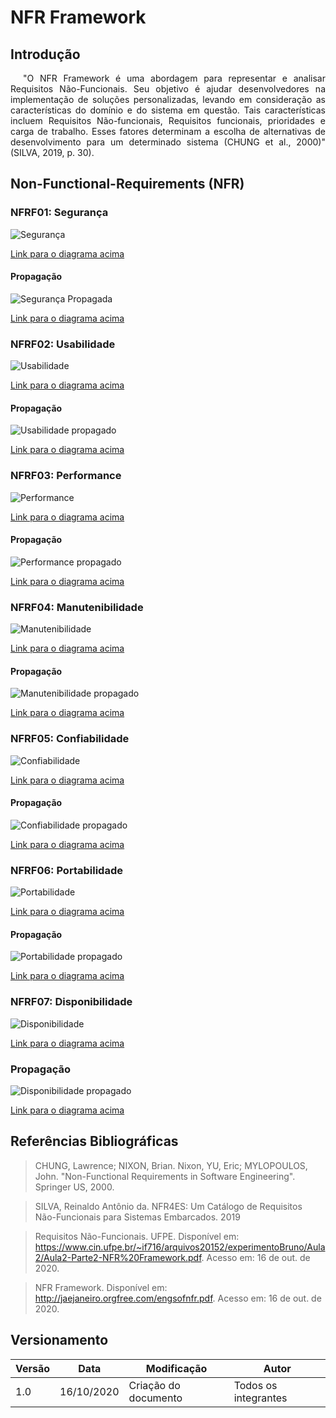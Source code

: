 # NFR Framework

## Introdução

<p style="text-indent: 20px; text-align: justify">
"O NFR Framework é uma abordagem para representar e analisar Requisitos Não-Funcionais. Seu objetivo é ajudar desenvolvedores na implementação de soluções personalizadas, levando em consideração as características do domínio e do sistema em questão. Tais características incluem Requisitos Não-funcionais, Requisitos funcionais, prioridades e carga de trabalho. Esses fatores determinam a escolha de alternativas de desenvolvimento para um determinado sistema (CHUNG et al., 2000)" (SILVA, 2019, p. 30).
</p>

## Non-Functional-Requirements (NFR)

### NFRF01: Segurança

![Segurança](../assets/NFR/nfr-seguranca.png)

<a target="_blank" href="https://drive.google.com/file/d/1J6RBl-wC7CLMkTMY91mW-YDrGyY3HR-f/view?usp=sharing">Link para o diagrama acima</a>

#### Propagação

![Segurança Propagada](../assets/NFR/nfr-seguranca-propagado.png)

<a target="_blank" href="https://drive.google.com/file/d/1xx7kCUSKzjsyYrym11D7lKkvfV2dj2Ed/view?usp=sharing">Link para o diagrama acima</a>

### NFRF02: Usabilidade

![Usabilidade](../assets/NFR/nfr-usabilidade.png)

<a target="_blank" href="https://drive.google.com/file/d/13VC9YcmCZrAYrbhJOvkyLHtTxXWVxYX_/view?usp=sharing">Link para o diagrama acima</a>

#### Propagação

![Usabilidade propagado](../assets/NFR/nfr-usabilidade-propagado.png)

<a target="_blank" href="https://drive.google.com/file/d/1vTff-KaTYcQwHALNokWesxKqMuFcAp3-/view?usp=sharing">Link para o diagrama acima</a>

### NFRF03: Performance

![Performance](../assets/NFR/nfr-performance.png)

<a target="_blank" href="https://drive.google.com/file/d/1RC26J6CAjR6LHPda911ydGsrL_oPA-hN/view?usp=sharing">Link para o diagrama acima</a>

#### Propagação

![Performance propagado](../assets/NFR/nfr-performance-propagado.png)

<a target="_blank" href="https://drive.google.com/file/d/1QSKeW27wmbd1107H007y4dxb8VclI4JJ/view?usp=sharing">Link para o diagrama acima</a>

### NFRF04: Manutenibilidade

![Manutenibilidade](../assets/NFR/nfr-manutenibilidade.png)

<a target="_blank" href="https://drive.google.com/file/d/1JnBFCivc1qilXlacmVW5V1bvYiFbSkMf/view?usp=sharing">Link para o diagrama acima</a>

#### Propagação

![Manutenibilidade propagado](../assets/NFR/nfr-manutenibilidade-propagado.png)

<a target="_blank" href="https://drive.google.com/file/d/1WEQGzwVrGuZjD0ati1zOrsRPr6EcAP4r/view?usp=sharing">Link para o diagrama acima</a>

### NFRF05: Confiabilidade

![Confiabilidade](../assets/NFR/nfr-confiabilidade.png)

<a target="_blank" href="https://drive.google.com/file/d/1XJBaXNbK95l0oA8lOVJCj_NcVWVj7776/view?usp=sharing">Link para o diagrama acima</a>

#### Propagação

![Confiabilidade propagado](../assets/NFR/nfr-confiabilidade-propagado.png)

<a target="_blank" href="https://drive.google.com/file/d/1ZhpfJ6yG6ey2_LWZ8tublWli4Vm9Gfds/view?usp=sharing">Link para o diagrama acima</a>

### NFRF06: Portabilidade

![Portabilidade](../assets/NFR/nfr-portabilidade.png)

<a target="_blank" href="https://drive.google.com/file/d/1HNwoe11CxEr8zMn7jLtGfOLyyUxG1uDG/view?usp=sharing">Link para o diagrama acima</a>

#### Propagação

![Portabilidade propagado](../assets/NFR/nfr-portabilidade-propagado.png)

<a target="_blank" href="https://drive.google.com/file/d/1CFbSGVwxsCWHxndWpqoIyT2UPOoEnfG1/view?usp=sharing">Link para o diagrama acima</a>


### NFRF07: Disponibilidade

![Disponibilidade](../assets/NFR/nfr-disponibilidade.png)

<a target="_blank" href="https://drive.google.com/file/d/1LPbGeLXMi3zSWu9J-YH4-SDGxJSjYZPM/view?usp=sharing">Link para o diagrama acima</a>

### Propagação

![Disponibilidade propagado](../assets/NFR/nfr-disponibilidade-propagado.png)

<a target="_blank" href="https://drive.google.com/file/d/1E-tE8mrPZeb1pJxAzgqK9RTg8UG_3xCt/view?usp=sharing">Link para o diagrama acima</a>


## Referências Bibliográficas

>CHUNG, Lawrence; NIXON, Brian. Nixon, YU, Eric; MYLOPOULOS, John. "Non-Functional Requirements in Software Engineering". Springer US, 2000.

> SILVA, Reinaldo Antônio da. NFR4ES: Um Catálogo de Requisitos Não-Funcionais para Sistemas Embarcados. 2019

>Requisitos Não-Funcionais. UFPE. Disponível em: https://www.cin.ufpe.br/~if716/arquivos20152/experimentoBruno/Aula2/Aula2-Parte2-NFR%20Framework.pdf. Acesso em: 16 de out. de 2020.

>NFR Framework. Disponível em: http://jaejaneiro.orgfree.com/engsofnfr.pdf. Acesso em: 16 de out. de 2020.

## Versionamento
| Versão | Data | Modificação | Autor |
|--|--|--|--|
| 1.0 | 16/10/2020 | Criação do documento | Todos os integrantes |
